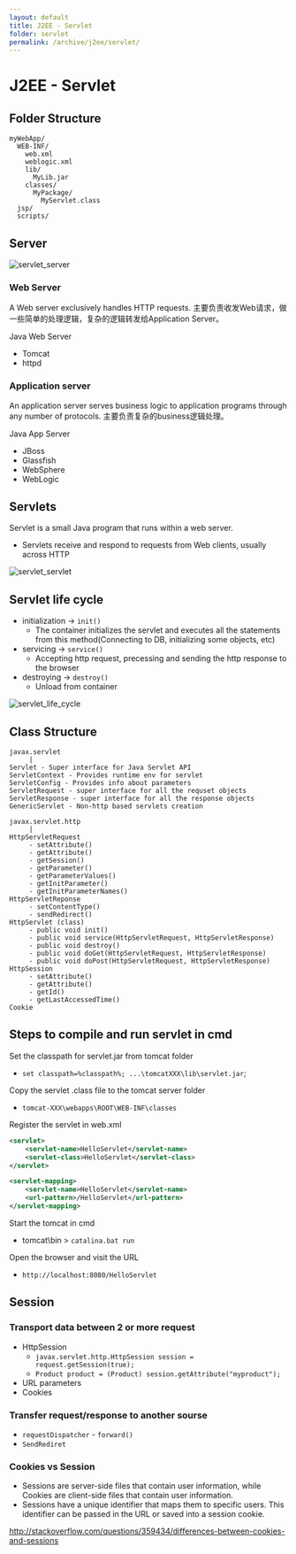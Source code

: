 ```yaml
---
layout: default
title: J2EE - Servlet
folder: servlet
permalink: /archive/j2ee/servlet/
---
```


# J2EE - Servlet

## Folder Structure

```
myWebApp/
  WEB-INF/
    web.xml
    weblogic.xml
    lib/
      MyLib.jar
    classes/
      MyPackage/
        MyServlet.class
  jsp/
  scripts/
```

## Server

![servlet_server](img/servlet_server.png)

### Web Server

A Web server exclusively handles HTTP requests. 主要负责收发Web请求，做一些简单的处理逻辑，复杂的逻辑转发给Application Server。

Java Web Server
  * Tomcat
  * httpd
  
### Application server

An application server serves business logic to application programs through any number of protocols. 主要负责复杂的business逻辑处理。

Java App Server
  * JBoss
  * Glassfish
  * WebSphere
  * WebLogic

## Servlets

Servlet is a small Java program that runs within a web server.
- Servlets receive and respond to requests from Web clients, usually across HTTP

![servlet_servlet](img/servlet_servlet.png)

## Servlet life cycle

- initialization -> `init()`
  - The container initializes the servlet and executes all the statements from this method(Connecting to DB, initializing some objects, etc)
- servicing -> `service()`
  - Accepting http request, precessing and sending the http response to the browser
- destroying -> `destroy()`
  - Unload from container

![servlet_life_cycle](img/servlet_life_cycle.png)

## Class Structure

~~~
javax.servlet
     |
Servlet - Super interface for Java Servlet API
ServletContext - Provides runtime env for servlet
ServletConfig - Provides info about parameters
ServletRequest - super interface for all the requset objects
ServletResponse - super interface for all the response objects
GenericServlet - Non-http based servlets creation

javax.servlet.http
     |
HttpServletRequest
     - setAttribute()
     - getAttribute()
     - getSession()
     - getParameter()
     - getParameterValues()
     - getInitParameter()
     - getInitParameterNames()
HttpServletReponse
     - setContentType()
     - sendRedirect()
HttpServlet (class)
     - public void init()
     - public void service(HttpServletRequest, HttpServletResponse)
     - public void destroy()
     - public void doGet(HttpServletRequest, HttpServletResponse)
     - public void doPost(HttpServletRequest, HttpServletResponse)
HttpSession
     - setAttribute()
     - getAttribute()
     - getId()
     - getLastAccessedTime()
Cookie
~~~

## Steps to compile and run servlet in cmd

Set the classpath for servlet.jar from tomcat folder

- `set classpath=%classpath%; ...\tomcatXXX\lib\servlet.jar`;

Copy the servlet .class file to the tomcat server folder

- `tomcat-XXX\webapps\ROOT\WEB-INF\classes`

Register the servlet in web.xml

~~~ xml
<servlet>
	<servlet-name>HelloServlet</servlet-name>
	<servlet-class>HelloServlet</servlet-class>
</servlet>

<servlet-mapping>
	<servlet-name>HelloServlet</servlet-name>
	<url-pattern>/HelloServlet</url-pattern>
</servlet-mapping>
~~~

Start the tomcat in cmd

- tomcat\bin > `catalina.bat run`


Open the browser and visit the URL

- `http://localhost:8080/HelloServlet`

## Session

### Transport data between 2 or more request

- HttpSession
  - `javax.servlet.http.HttpSession session = request.getSession(true);`
  - `Product product = (Product) session.getAttribute("myproduct");`
- URL parameters
- Cookies

### Transfer request/response to another sourse

- `requestDispatcher` - `forward()`
- `SendRediret`

### Cookies vs Session

- Sessions are server-side files that contain user information, while Cookies are client-side files that contain user information. 
- Sessions have a unique identifier that maps them to specific users. This identifier can be passed in the URL or saved into a session cookie.

<http://stackoverflow.com/questions/359434/differences-between-cookies-and-sessions>
